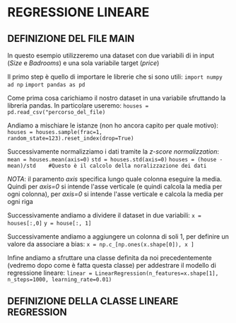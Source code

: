 # REGRESSIONE LINEARE 


## DEFINIZIONE DEL FILE MAIN
In questo esempio utilizzeremo una dataset con due variabili di in input (_Size_ e _Badrooms_) e una sola variabile target (_price_)


Il primo step è quello di importare le librerie che si sono utili:
`import numpy ad np`
`import pandas as pd`


Come prima cosa carichiamo il nostro dataset in una variabile sfruttando la libreria pandas. In particolare useremo:
`houses = pd.read_csv("percorso_del_file)`


Andiamo a mischiare le istanze (non ho ancora capito per quale motivo):
`houses = houses.sample(frac=1, random_state=123).reset_index(drop=True)`


Successivamente normalizziamo i dati tramite la _z-score normalizzation_:
`mean = houses.mean(axis=0)`
`std = houses.std(axis=0)`
`houses = (house - mean)/std    #Questo è il calcolo della noralizzazione dei dati`

_NOTA_: il paramento _axis_ specifica lungo quale colonna eseguire la media. Quindi per _axis=0_ si intende l'asse verticale (e quindi calcola la media per ogni colonna), per _axis=0_ si intende l'asse verticale e calcola la media per ogni riga


Successivamente andiamo a dividere il dataset in due variabili:
`x = houses[:,0]`
`y = house[:, 1]`


Successivamente andiamo a aggiungere un colonna di soli 1, per definire un valore da associare a bias:
`x = np.c_[np.ones(x.shape[0]), x ]`


Infine andiamo a sfruttare una classe definita da noi precedentemente (vedremo dopo come è fatta questa classe) per addestrare il modello di regressione lineare:
`linear = LinearRegression(n_features=x.shape[1], n_steps=1000, learning_rate=0.01)`



## DEFINIZIONE DELLA CLASSE LINEARE REGRESSION
